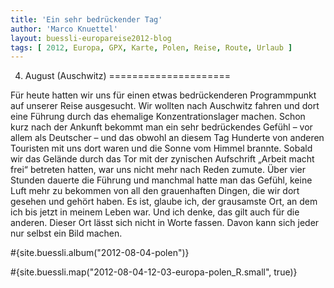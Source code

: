 ```yaml
---
title: 'Ein sehr bedrückender Tag'
author: 'Marco Knuettel'
layout: buessli-europareise2012-blog
tags: [ 2012, Europa, GPX, Karte, Polen, Reise, Route, Urlaub ]
---
```

4. August (Auschwitz)
=====================

Für heute hatten wir uns für einen etwas bedrückenderen Programmpunkt auf unserer Reise ausgesucht. Wir wollten 
nach Auschwitz fahren und dort eine Führung durch das ehemalige Konzentrationslager machen. Schon kurz nach der 
Ankunft bekommt man ein sehr bedrückendes Gefühl – vor allem als Deutscher – und das obwohl an diesem Tag Hunderte 
von anderen Touristen mit uns dort waren und die Sonne vom Himmel brannte. Sobald wir das Gelände durch das Tor 
mit der zynischen Aufschrift „Arbeit macht frei“ betreten hatten, war uns nicht mehr nach Reden zumute. Über vier 
Stunden dauerte die Führung und manchmal hatte man das Gefühl, keine Luft mehr zu bekommen von all den grauenhaften 
Dingen, die wir dort gesehen und gehört haben. Es ist, glaube ich, der grausamste Ort, an dem ich bis jetzt in 
meinem Leben war. Und ich denke, das gilt auch für die anderen. Dieser Ort lässt sich nicht in Worte fassen. 
Davon kann sich jeder nur selbst ein Bild machen.

#{site.buessli.album("2012-08-04-polen")}

#{site.buessli.map("2012-08-04-12-03-europa-polen_R.small", true)}

